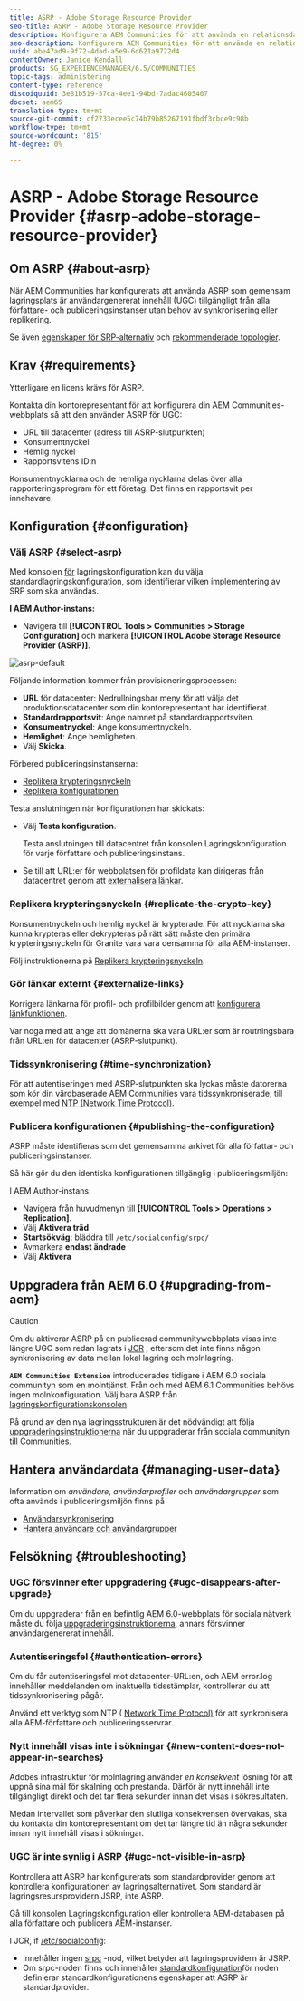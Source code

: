 ```yaml
---
title: ASRP - Adobe Storage Resource Provider
seo-title: ASRP - Adobe Storage Resource Provider
description: Konfigurera AEM Communities för att använda en relationsdatabas som gemensam lagringsplats
seo-description: Konfigurera AEM Communities för att använda en relationsdatabas som gemensam lagringsplats
uuid: abe47ad9-9f72-4dad-a5e9-6d621a9722d4
contentOwner: Janice Kendall
products: SG_EXPERIENCEMANAGER/6.5/COMMUNITIES
topic-tags: administering
content-type: reference
discoiquuid: 3e81b519-57ca-4ee1-94bd-7adac4605407
docset: aem65
translation-type: tm+mt
source-git-commit: cf2733ecee5c74b79b85267191fbdf3cbce9c98b
workflow-type: tm+mt
source-wordcount: '815'
ht-degree: 0%

---
```



# ASRP - Adobe Storage Resource Provider {#asrp-adobe-storage-resource-provider}

## Om ASRP {#about-asrp}

När AEM Communities har konfigurerats att använda ASRP som gemensam lagringsplats är användargenererat innehåll (UGC) tillgängligt från alla författare- och publiceringsinstanser utan behov av synkronisering eller replikering.

Se även [egenskaper för SRP-alternativ](/help/communities/working-with-srp.md#characteristics-of-srp-options) och [rekommenderade topologier](/help/communities/topologies.md).

## Krav {#requirements}

Ytterligare en licens krävs för ASRP.

Kontakta din kontorepresentant för att konfigurera din AEM Communities-webbplats så att den använder ASRP för UGC:

* URL till datacenter (adress till ASRP-slutpunkten)
* Konsumentnyckel
* Hemlig nyckel
* Rapportsvitens ID:n

Konsumentnycklarna och de hemliga nycklarna delas över alla rapporteringsprogram för ett företag. Det finns en rapportsvit per innehavare.

## Konfiguration {#configuration}

### Välj ASRP {#select-asrp}

Med konsolen [för](/help/communities/srp-config.md) lagringskonfiguration kan du välja standardlagringskonfiguration, som identifierar vilken implementering av SRP som ska användas.

**I AEM Author-instans:**

* Navigera till **[!UICONTROL Tools > Communities > Storage Configuration]** och markera **[!UICONTROL Adobe Storage Resource Provider (ASRP)]**.

![asrp-default](assets/asrp-default.png)

Följande information kommer från provisioneringsprocessen:

* **URL** för datacenter: Nedrullningsbar meny för att välja det produktionsdatacenter som din kontorepresentant har identifierat.
* **Standardrapportsvit**: Ange namnet på standardrapportsviten.
* **Konsumentnyckel**: Ange konsumentnyckeln.
* **Hemlighet**: Ange hemligheten.
* Välj **Skicka**.

Förbered publiceringsinstanserna:

* [Replikera krypteringsnyckeln](#replicate-the-crypto-key)
* [Replikera konfigurationen](#publishing-the-configuration)

Testa anslutningen när konfigurationen har skickats:

* Välj **Testa konfiguration**.

   Testa anslutningen till datacentret från konsolen Lagringskonfiguration för varje författare och publiceringsinstans.

* Se till att URL:er för webbplatsen för profildata kan dirigeras från datacentret genom att [externalisera länkar](#externalize-links).

### Replikera krypteringsnyckeln {#replicate-the-crypto-key}

Konsumentnyckeln och hemlig nyckel är krypterade. För att nycklarna ska kunna krypteras eller dekrypteras på rätt sätt måste den primära krypteringsnyckeln för Granite vara vara densamma för alla AEM-instanser.

Följ instruktionerna på [Replikera krypteringsnyckeln](/help/communities/deploy-communities.md#replicate-the-crypto-key).

### Gör länkar externt {#externalize-links}

Korrigera länkarna för profil- och profilbilder genom att [konfigurera länkfunktionen](/help/sites-developing/externalizer.md).

Var noga med att ange att domänerna ska vara URL:er som är routningsbara från URL:en för datacenter (ASRP-slutpunkt).

### Tidssynkronisering {#time-synchronization}

För att autentiseringen med ASRP-slutpunkten ska lyckas måste datorerna som kör din värdbaserade AEM Communities vara tidssynkroniserade, till exempel med [NTP (Network Time Protocol)](https://www.ntp.org/).

### Publicera konfigurationen {#publishing-the-configuration}

ASRP måste identifieras som det gemensamma arkivet för alla författar- och publiceringsinstanser.

Så här gör du den identiska konfigurationen tillgänglig i publiceringsmiljön:

I AEM Author-instans:

* Navigera från huvudmenyn till **[!UICONTROL Tools > Operations > Replication]**.
* Välj **Aktivera träd**
* **Startsökväg**: bläddra till `/etc/socialconfig/srpc/`
* Avmarkera **endast ändrade**
* Välj **Aktivera**

## Uppgradera från AEM 6.0 {#upgrading-from-aem}

>[!CAUTION]
>
>Om du aktiverar ASRP på en publicerad communitywebbplats visas inte längre UGC som redan lagrats i [JCR](/help/communities/jsrp.md) , eftersom det inte finns någon synkronisering av data mellan lokal lagring och molnlagring.

**`AEM Communities Extension`** introducerades tidigare i AEM 6.0 sociala communityn som en molntjänst. Från och med AEM 6.1 Communities behövs ingen molnkonfiguration. Välj bara ASRP från [lagringskonfigurationskonsolen](/help/communities/srp-config.md).

På grund av den nya lagringsstrukturen är det nödvändigt att följa [uppgraderingsinstruktionerna](/help/communities/upgrade.md#adobe-cloud-storage) när du uppgraderar från sociala communityn till Communities.

## Hantera användardata {#managing-user-data}

Information om *användare*, *användarprofiler* och *användargrupper* som ofta används i publiceringsmiljön finns på

* [Användarsynkronisering](/help/communities/sync.md)
* [Hantera användare och användargrupper](/help/communities/users.md)

## Felsökning {#troubleshooting}

### UGC försvinner efter uppgradering {#ugc-disappears-after-upgrade}

Om du uppgraderar från en befintlig AEM 6.0-webbplats för sociala nätverk måste du följa [uppgraderingsinstruktionerna](/help/communities/upgrade.md#adobe-cloud-storage), annars försvinner användargenererat innehåll.

### Autentiseringsfel {#authentication-errors}

Om du får autentiseringsfel mot datacenter-URL:en, och AEM error.log innehåller meddelanden om inaktuella tidsstämplar, kontrollerar du att tidssynkronisering pågår.

Använd ett verktyg som NTP ( [Network Time Protocol)](https://www.ntp.org/) för att synkronisera alla AEM-författare och publiceringsservrar.

### Nytt innehåll visas inte i sökningar {#new-content-does-not-appear-in-searches}

Adobes infrastruktur för molnlagring använder *en konsekvent* lösning för att uppnå sina mål för skalning och prestanda. Därför är nytt innehåll inte tillgängligt direkt och det tar flera sekunder innan det visas i sökresultaten.

Medan intervallet som påverkar den slutliga konsekvensen övervakas, ska du kontakta din kontorepresentant om det tar längre tid än några sekunder innan nytt innehåll visas i sökningar.

### UGC är inte synlig i ASRP {#ugc-not-visible-in-asrp}

Kontrollera att ASRP har konfigurerats som standardprovider genom att kontrollera konfigurationen av lagringsalternativet. Som standard är lagringsresursprovidern JSRP, inte ASRP.

Gå till konsolen Lagringskonfiguration eller kontrollera AEM-databasen på alla författare och publicera AEM-instanser.

I JCR, if [/etc/socialconfig](https://localhost:4502/crx/de/index.jsp#/etc/socialconfig/):

* Innehåller ingen [srpc](https://localhost:4502/crx/de/index.jsp#/etc/socialconfig/srpc) -nod, vilket betyder att lagringsprovidern är JSRP.
* Om srpc-noden finns och innehåller [standardkonfiguration](https://localhost:4502/crx/de/index.jsp#/etc/socialconfig/srpc/defaultconfiguration)för noden definierar standardkonfigurationens egenskaper att ASRP är standardprovider.


